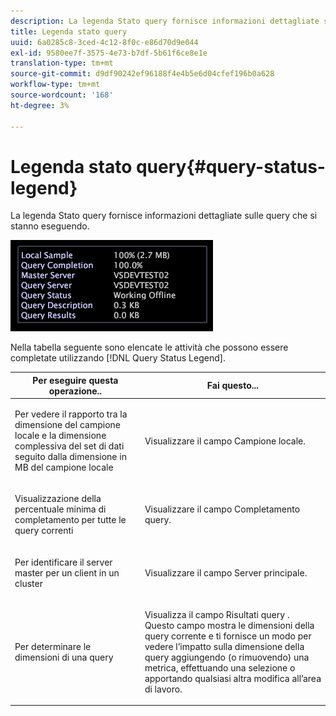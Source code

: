 ```yaml
---
description: La legenda Stato query fornisce informazioni dettagliate sulle query che si stanno eseguendo.
title: Legenda stato query
uuid: 6a0285c8-3ced-4c12-8f0c-e86d70d9e044
exl-id: 9580ee7f-3575-4e73-b7df-5b61f6ce8e1e
translation-type: tm+mt
source-git-commit: d9df90242ef96188f4e4b5e6d04cfef196b0a628
workflow-type: tm+mt
source-wordcount: '168'
ht-degree: 3%

---
```


# Legenda stato query{#query-status-legend}

La legenda Stato query fornisce informazioni dettagliate sulle query che si stanno eseguendo.

![](assets/vis_StatusLegend.png)

Nella tabella seguente sono elencate le attività che possono essere completate utilizzando [!DNL Query Status Legend].

<table id="table_BD9330D4B3014A84B24EF0E71872F627"> 
 <thead> 
  <tr> 
   <th colname="col1" class="entry"> Per eseguire questa operazione.. </th> 
   <th colname="col2" class="entry"> Fai questo... </th> 
  </tr> 
 </thead>
 <tbody> 
  <tr> 
   <td colname="col1"> <p>Per vedere il rapporto tra la dimensione del campione locale e la dimensione complessiva del set di dati seguito dalla dimensione in MB del campione locale </p> </td> 
   <td colname="col2"> <p>Visualizzare il campo <span class="wintitle"> Campione locale</span>. </p> </td> 
  </tr> 
  <tr> 
   <td colname="col1"> <p>Visualizzazione della percentuale minima di completamento per tutte le query correnti </p> </td> 
   <td colname="col2"> <p>Visualizzare il campo <span class="wintitle"> Completamento query</span>. </p> </td> 
  </tr> 
  <tr> 
   <td colname="col1"> <p>Per identificare il server master per un client in un cluster </p> </td> 
   <td colname="col2"> <p>Visualizzare il campo <span class="wintitle"> Server principale</span>. </p> </td> 
  </tr> 
  <tr> 
   <td colname="col1"> <p>Per determinare le dimensioni di una query </p> </td> 
   <td colname="col2"> <p>Visualizza il campo <span class="wintitle"> Risultati query</span> . Questo campo mostra le dimensioni della query corrente e ti fornisce un modo per vedere l’impatto sulla dimensione della query aggiungendo (o rimuovendo) una metrica, effettuando una selezione o apportando qualsiasi altra modifica all’area di lavoro. </p> </td> 
  </tr> 
 </tbody> 
</table>
